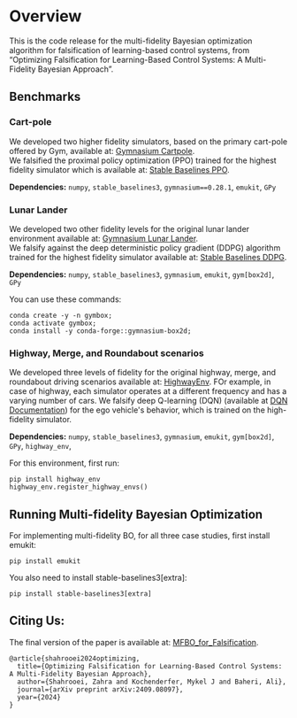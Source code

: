 # Overview

This is the code release for the multi-fidelity Bayesian optimization algorithm for falsification of learning-based control systems, from “Optimizing Falsification for Learning-Based Control Systems: A Multi-Fidelity Bayesian Approach”.

## Benchmarks

### Cart-pole
We developed two higher fidelity simulators, based on the primary cart-pole offered by Gym, available at: [Gymnasium Cartpole](https://github.com/Farama-Foundation/Gymnasium/blob/main/gymnasium/envs/classic_control/cartpole.py).  
We falsified the proximal policy optimization (PPO) trained for the highest fidelity simulator which is available at: [Stable Baselines PPO](https://github.com/DLR-RM/stable-baselines3/blob/master/docs/modules/ppo.rst).

**Dependencies:** `numpy`, `stable_baselines3`, `gymnasium==0.28.1`, `emukit`, `GPy`

### Lunar Lander

We developed two other fidelity levels for the original lunar lander environment available at: [Gymnasium Lunar Lander](https://github.com/Farama-Foundation/Gymnasium/blob/main/gymnasium/envs/box2d/lunar_lander.py).  
We falsify against the deep deterministic policy gradient (DDPG) algorithm trained for the highest fidelity simulator available at: [Stable Baselines DDPG](https://github.com/Stable-Baselines-Team/stable-baselines/blob/master/docs/modules/ddpg.rst).

**Dependencies:** `numpy`, `stable_baselines3`, `gymnasium`, `emukit`, `gym[box2d]`, `GPy`

You can use these commands:
```
conda create -y -n gymbox;
conda activate gymbox;
conda install -y conda-forge::gymnasium-box2d;
```

### Highway, Merge, and Roundabout scenarios

We developed three levels of fidelity for the original highway, merge, and roundabout driving scenarios available at: [HighwayEnv](https://github.com/Farama-Foundation/HighwayEnv). FOr example, in case of highway, each simulator operates at a different frequency and has a varying number of cars. We falsify deep Q-learning (DQN) (available at [DQN Documentation](https://github.com/DLR-RM/stable-baselines3/blob/master/docs/modules/dqn.rst)) for the ego vehicle's behavior, which is trained on the high-fidelity simulator.

**Dependencies:** `numpy`, `stable_baselines3`, `gymnasium`, `emukit`, `gym[box2d]`, `GPy`, `highway_env`,

For this environment, first run:
```
pip install highway_env
highway_env.register_highway_envs()
```
## Running Multi-fidelity Bayesian Optimization
For implementing multi-fidelity BO, for all three case studies, first install emukit:
```
pip install emukit
```
You also need to install stable-baselines3[extra]:
```
pip install stable-baselines3[extra]
```

## Citing Us:
The final version of the paper is available at: [MFBO_for_Falsification](https://arxiv.org/pdf/2409.08097).

```
@article{shahrooei2024optimizing,
  title={Optimizing Falsification for Learning-Based Control Systems: A Multi-Fidelity Bayesian Approach},
  author={Shahrooei, Zahra and Kochenderfer, Mykel J and Baheri, Ali},
  journal={arXiv preprint arXiv:2409.08097},
  year={2024}
}
```
